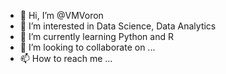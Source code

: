 - 👋 Hi, I’m @VMVoron
- 👀 I’m interested in Data Science, Data Analytics
- 🌱 I’m currently learning Python and R
- 💞️ I’m looking to collaborate on ...
- 📫 How to reach me ...

<!---
VMVoron/VMVoron is a ✨ special ✨ repository because its `README.md` (this file) appears on your GitHub profile.
You can click the Preview link to take a look at your changes.
--->
